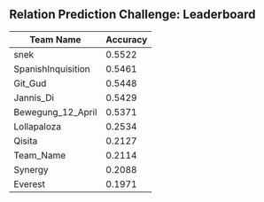 ## Relation Prediction Challenge: Leaderboard

| Team Name | Accuracy |
|-----------|----------|
| snek | 0.5522 |
| SpanishInquisition | 0.5461 |
| Git_Gud | 0.5448 |
| Jannis_Di | 0.5429 |
| Bewegung_12_April | 0.5371 |
| Lollapaloza | 0.2534 |
| Qisita | 0.2127 |
| Team_Name | 0.2114 |
| Synergy | 0.2088 |
| Everest | 0.1971 |
